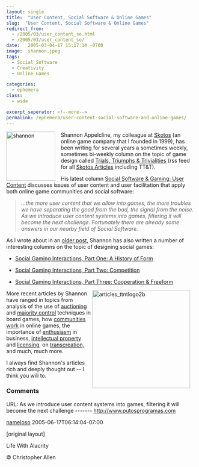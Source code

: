 ```yaml
---
layout: single
title:  "User Content, Social Software & Online Games"
slug:  "User Content, Social Software & Online Games"
redirect_from:
  - /2005/03/user_content_so.html
  - /2005/03/user_content_so/
date:   2005-03-04-17 15:17:14 -0700
image:  shannon.jpeg
tags:  
  - Social Software
  - Creativity
  - Online Games

categories:
  - ephemera
class:
  - wide

excerpt_seperator: <!--more-->
permalink: /ephemera/user-content-social-software-and-online-games/
---
```


<img width="130px" style=" margin-right:15px" align="left"  src="{{ site.url }}{{ site.baseurl }}/assets/images/shannon.jpeg" alt="shannon"/>Shannon Appelcline, my colleague at [Skotos](http://www.skotos.net) (an online game company that I founded in 1999), has been writing for several years a sometimes weekly, sometimes bi-weekly column on the topic of game design called [Trials, Triumphs & Trivialities](http://www.skotos.net/articles/TTnT_.shtml) (rss feed for all [Skotos Articles](http://www.skotos.net/articles/index.xml) including TT&T).

His latest column [Social Software & Gaming: User Content](http://www.skotos.net/articles/TTnT_163.phtml) discusses issues of user content and user facilitation that apply both online game communities and social software:

> _...the more user content that we allow into games, the more troubles we have separating the good from the bad, the signal from the noise. As we introduce user content systems into games, filtering it will become the next challenge. Fortunately there are already some answers in our nearby field of Social Software._

As I wrote about in an [older post](/2003/12/socialization_i.html), Shannon has also written a number of interesting columns on the topic of designing social games:

* [Social Gaming Interactions, Part One: A History of Form](http://www.skotos.net/articles/TTnT_136.phtml)  
    
* [Social Gaming Interactions, Part Two: Competition](http://www.skotos.net/articles/TTnT_137.phtml)
* [Social Gaming Interactions, Part Three: Cooperation & Freeform](https://web.archive.org/web/20100427195208/http://www.skotos.net/articles/TTnT_138.phtml)

<a href="#"><img width="260px" style=" margin-right:15px" align="right"  src="{{ site.url }}{{ site.baseurl }}/assets/images/articles_ttntlogo2b.gif" alt="articles_ttntlogo2b"/></a>More recent articles by Shannon have ranged in topics from analysis of the use of [auctioning](http://www.skotos.net/articles/TTnT_161.phtml) and [majority control](http://www.skotos.net/articles/TTnT_162.phtml) techniques in board games, how [communities work](https://web.archive.org/web/20070807005415/http://www.skotos.net/articles/TTnT_159.phtml) in online games, the importance of [enthusiasm](https://web.archive.org/web/20060106202914/http://www.skotos.net/articles/TTnT_160.phtml) in business, [intellectual property](http://www.skotos.net/articles/TTnT_146.phtml) and [licensing](https://web.archive.org/web/20070216231450/http://www.skotos.net/articles/TTnT_157.phtml), on [transcreation,](https://web.archive.org/web/20070216231344/http://www.skotos.net/articles/TTnT_151.phtml) and much, much more.

I always find Shannon's articles rich and deeply thought out -- I think you will to.

### Comments

URL: As we introduce user content systems into games, filtering it will become the next challenge ------- http://www.putosprogramas.com

[nameloso](#) 2005-06-17T06:14:04-07:00

[original layout]

<!-- [Games](/tags/games/) [Social Software](/tags/social-software/) [Web/Tech](/tags/web/tech/) [user content](/tags/user-content/) [social software](/tags/social-software/) [online games](/tags/online-games/) [social game](/tags/social-game/) [moderation](/tags/moderation/) [facilitation](/tags/facilitation/) [filtering](/tags/filtering/)
 -->

Life With Alacrity

© Christopher Allen